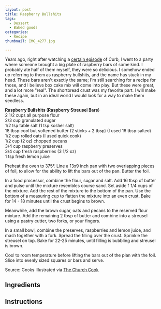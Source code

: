 ```yaml
---
layout: post
title: Raspberry Bullshits
tags:
  - Dessert
  - Baked goods
categories:
  - Recipe
thumbnail: IMG_4277.jpg

---
```


Years ago, right after watching a [certain episode](https://www.youtube.com/watch?v=mrIgJ83E8-M) of Curb, I went to a party where someone brought a big plate of raspberry bars of some kind. I probably ate half of them myself, they were so delicious. I somehow ended up referring to them as raspberry bullshits, and the name has stuck in my head. These bars aren't exactly the same; I'm still searching for a recipe for those, and I believe box cake mix will come into play. But these were great, and a lot more "real". The shortbread crust was my favorite part. I will make these again, but in an ideal world I would look for a way to make them seedless. 

  

**Raspberry Bullshits (Raspberry Streusel Bars)**  
2 1/2 cups all purpose flour  
2/3 cup granulated sugar  
1/2 tsp table salt (1 tsp kosher salt)  
18 tbsp cool but softened butter (2 sticks + 2 tbsp) (I used 16 tbsp salted)  
1/2 cup rolled oats (I used quick cook)  
1/2 cup (2 oz) chopped pecans  
3/4 cup raspberry preserves  
3/4 cup fresh raspberries (3 1/2 oz)  
1 tsp fresh lemon juice  
  
Preheat the oven to 375°. Line a 13x9 inch pan with two overlapping pieces of foil, to allow for the ability to lift the bars out of the pan. Butter the foil.  
  
In a food processor, combine the flour, sugar and salt. Add 16 tbsp of butter and pulse until the mixture resembles course sand. Set aside 1 1/4 cups of the mixture. Add the rest of the mixture to the bottom of the pan. Use the bottom of a measuring cup to flatten the mixture into an even crust. Bake for 14 - 18 minutes until the crust begins to brown.  
  
Meanwhile, add the brown sugar, oats and pecans to the reserved flour mixture. Add the remaining 2 tbsp of butter and combine into a streusel using a pastry cutter, two forks, or your fingers.  
  
In a small bowl, combine the preserves, raspberries and lemon juice, and mash together with a fork. Spread the filling over the crust. Sprinkle the streusel on top. Bake for 22-25 minutes, until filling is bubbling and streusel is brown.  
  
Cool to room temperature before lifting the bars out of the plan with the foil. Slice into evenly sized squares or bars and serve.  
  
Source: Cooks Illustrated via [The Church Cook](http://thechurchcook.blogspot.com/2010/09/raspberry-streusel-bars.html)

## Ingredients



## Instructions







